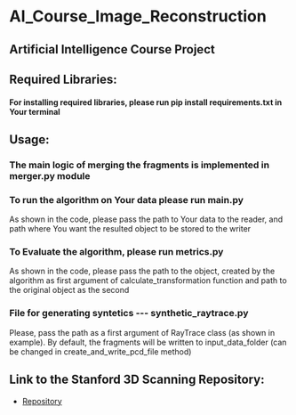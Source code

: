 # AI_Course_Image_Reconstruction
## Artificial Intelligence Course Project

## Required Libraries:

#### For installing required libraries, please run pip install requirements.txt in Your terminal


## Usage:

### The main logic of merging the fragments is implemented in merger.py module

### To run the algorithm on Your data please run main.py
As shown in the code, please pass the path to Your data to the reader, and path where You want the resulted object to be stored to the writer


### To Evaluate the algorithm, please run metrics.py
As shown in the code, please pass the path to the object, created by the algorithm as first argument of calculate_transformation function and path to the original object as the second

### File for generating syntetics --- synthetic_raytrace.py
Please, pass the path as a first argument of RayTrace class (as shown in example). By default, the fragments will be written to input_data_folder (can be changed in create_and_write_pcd_file method)

## Link to the Stanford 3D Scanning Repository:
- [Repository](http://graphics.stanford.edu/data/3Dscanrep/)

